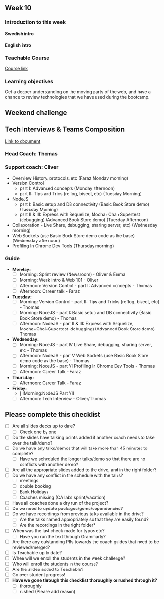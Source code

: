 ## Week 10
### Introduction to this week

#### Swedish intro


#### English intro

### Teachable Course
[Course link]()

### Learning objectives
Get a deeper understanding on the moving parts of the web, and have a chance to review technologies that we have used during the bootcamp. 

## Weekend challenge

## Tech Interviews & Teams Composition
[Link to document](https://docs.google.com/document/d/1C-y_-EP8Xd_A0nA8t_wiNo8QLRDbIdyOkoKoQPlyXCc/edit)

### Head Coach: Thomas
### Support coach: Oliver

* Overview History, protocols, etc (Faraz Monday morning)
* Version Control 
    - part I: Advanced concepts  (Monday afternoon) 
    - part II: Tips and Trics (reflog, bisect, etc) (Tuesday Morning) 
* NodeJS 
    - part I: Basic setup and DB connectivity (Basic Book Store demo) (Tuesday Morning) 
    - part II & III: Express with Sequelize, Mocha+Chai+Supertest (debugging) (Advanced Book Store demo) (Tuesday Afternoon) 
* Collaboration - Live Share, debugging, sharing server, etc) (Wednesday morning)
* Web Sockets (use Basic Book Store demo code as the base) (Wednesday afternoon)
* Profiling In Chrome Dev Tools (Thursday morning)



### Guide
- **Monday:**
	 - [ ] Morning: Sprint review (Newsroom) - Oliver & Emma
	 - [ ] Morning: Week intro & Web 101 - Oliver
	 - [ ] Afternoon: Version Control - part I: Advanced concepts - Thomas
	 - [ ] Afternoon: Career talk - Faraz

- **Tuesday:**
	 - [ ] Morning: Version Control - part II: Tips and Tricks (reflog, bisect, etc) - Thomas
	 - [ ] Morning: NodeJS - part I: Basic setup and DB connectivity (Basic Book Store demo) - Thomas
	 - [ ] Afternoon: NodeJS - part II & III: Express with Sequelize, Mocha+Chai+Supertest (debugging) (Advanced Book Store demo) - Thomas
 
- **Wednesday:** 
	 - [ ] Morning: NodeJS - part IV Live Share, debugging, sharing server, etc - Thomas
	 - [ ] Afternoon: NodeJS - part V Web Sockets (use Basic Book Store demo code as the base) - Thomas
	 - [ ] Morning: NodeJS - part VI Profiling In Chrome Dev Tools - Thomas
	 - [ ] Afternoon: Career Talk - Faraz
 
- **Thursday:**
	 - [ ] Afternoon: Career Talk - Faraz
 
- **Friday:**
	 - [ ]Morning:NodeJS Part VII
	 - [ ] Afternoon: Tech Interview - Oliver/Thomas

## Please complete this checklist
 - [ ] Are all slides decks up to date?
   - [ ] Check one by one
 - [ ] Do the slides have talking points added if another coach needs to take over the talk/demo?
 - [ ] Do we have any talks/demos that will take more than 45 minutes to complete?
	 - [ ] Have we scheduled the longer talks/demo so that there are no conflicts with another demo?
 - [ ] Are all the appropriate slides added to the drive, and in the right folder?
 - [ ] Do we have any conflict in the schedule with the talks?
	 - [ ]  meetings
	 - [ ] double booking
	 - [ ] Bank Holidays
   - [ ] Coaches missing (CA labs sprint/vacation)
- [ ] Have all coaches done a dry run of the project?
- [ ] Do we need to update packages/gems/dependencies?
- [ ] Do we have recordings from previous talks available in the drive?
	- [ ] Are the talks named appropriately so that they are easily found? 
	- [ ] Are the recordings in the right folder?
- [ ] When was the last check made for typos etc?
	- [ ] Have you run the text through Grammarly?
- [ ] Are there any outstanding PRs towards the coach guides that need to be reviewed/merged?
- [ ] Is Teachable up to date?
- [ ] When will we enroll the students in the week challenge?
- [ ] Who will enroll the students in the course?
- [ ] Are the slides added to Teachable?
- [ ] Go over student progress!
- [ ] **Have we gone through this checklist thoroughly or rushed through it?**
    - [ ] thoroughly
    - [ ] rushed (Please add reason)
